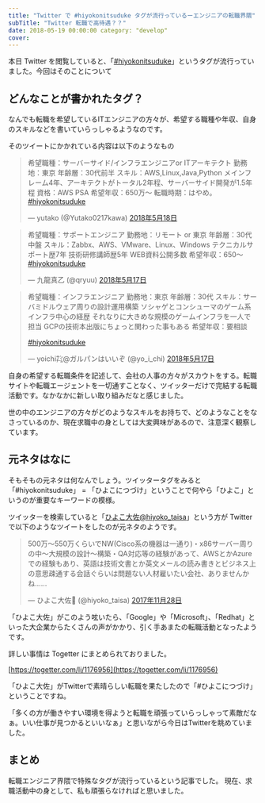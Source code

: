 ```yaml
---
title: "Twitter で #hiyokonitsuduke タグが流行っているーエンジニアの転職界隈"
subTitle: "Twitter 転職で高待遇？？"
date: 2018-05-19 00:00:00 category: "develop"
cover:
---
```


本日 Twitter
を閲覧していると、「[#hiyokonitsuduke](https://twitter.com/search?f=tweets&q=%23hiyokonitsuduke&src=typd)」というタグが流行っていました。今回はそのことについて

## どんなことが書かれたタグ？

なんでも転職を希望しているITエンジニアの方々が、希望する職種や年収、自身のスキルなどを書いていらっしゃるようなのです。

そのツイートにかかれている内容は以下のようなもの

<blockquote class="twitter-tweet" data-lang="ja">
<p dir="ltr" lang="ja">希望職種：サーバーサイド/インフラエンジニアor ITアーキテクト
勤務地：東京
年齢層：30代前半
スキル：AWS,Linux,Java,Python
メインフレーム4年、アーキテクトがトータル2年程、サーバーサイド開発が1.5年程
資格：AWS PSA
希望年収：650万〜
転職時期：はやめ。<a href="https://twitter.com/hashtag/hiyokonitsuduke?src=hash&amp;ref_src=twsrc%5Etfw">#hiyokonitsuduke</a></p>
— yutako (@Yutako0217kawa) <a href="https://twitter.com/Yutako0217kawa/status/997426677687795712?ref_src=twsrc%5Etfw">2018年5月18日</a></blockquote>
<script async="" src="https://platform.twitter.com/widgets.js" charset="utf-8"></script>

<blockquote class="twitter-tweet" data-lang="ja">
<p dir="ltr" lang="ja">希望職種：サポートエンジニア
勤務地：リモート or 東京
年齢層：30代中盤
スキル：Zabbx、AWS、VMware、Linux、Windows
テクニカルサポート歴7年
技術研修講師歴5年
WEB資料公開多数
希望年収：650～
<a href="https://twitter.com/hashtag/hiyokonitsuduke?src=hash&amp;ref_src=twsrc%5Etfw">#hiyokonitsuduke</a></p>
— 九龍真乙 (@qryuu) <a href="https://twitter.com/qryuu/status/997071694018719745?ref_src=twsrc%5Etfw">2018年5月17日</a></blockquote>
<script async="" src="https://platform.twitter.com/widgets.js" charset="utf-8"></script>

<blockquote class="twitter-tweet" data-lang="ja">
<p dir="ltr" lang="ja">希望職種：インフラエンジニア
勤務地：東京
年齢層：30代
スキル：サーバミドルウェア周りの設計運用構築
ソシャゲとコンシューマのゲーム系インフラ中心の経歴
それなりに大きめな規模のゲームインフラを一人で担当
GCPの技術本出版にちょっと関わった事もある
希望年収：要相談</p>
<a href="https://twitter.com/hashtag/hiyokonitsuduke?src=hash&amp;ref_src=twsrc%5Etfw">#hiyokonitsuduke</a>

— yoichi㌠@ガルパンはいいぞ (@yo_i_chi) <a href="https://twitter.com/yo_i_chi/status/997030937559945216?ref_src=twsrc%5Etfw">
2018年5月17日</a></blockquote>
<script async="" src="https://platform.twitter.com/widgets.js" charset="utf-8"></script>


自身の希望する転職条件を記述して、会社の人事の方々がスカウトをする。転職サイトや転職エージェントを一切通すことなく、ツイッターだけで完結する転職活動です。なかなかに新しい取り組みだなと感じました。

世の中のエンジニアの方々がどのようなスキルをお持ちで、どのようなことをなさっているのか、現在求職中の身としては大変興味があるので、注意深く観察しています。

## 元ネタはなに

そもそもの元ネタは何なんでしょう。ツイッタータグをみると「#hiyokonitsuduke」 = 「ひよこにつづけ」ということで何やら「ひよこ」というのが重要なキーワードの模様。

ツイッターを検索していると「[ひよこ大佐@hiyoko_taisa](https://twitter.com/hiyoko_taisa)」という方が Twitter で以下のようなツイートをしたのが元ネタのようです。

<blockquote class="twitter-tweet" data-lang="ja"><p lang="ja" dir="ltr">500万〜550万くらいでNW(Cisco系の機器は一通り)・x86サーバー周りの中〜大規模の設計〜構築・QA対応等の経験があって、AWSとかAzureでの経験もあり、英語は技術文書とか英文メールの読み書きとビジネス上の意思疎通する会話ぐらいは問題ない人材雇いたい会社、ありませんかね……</p>&mdash; ひよこ大佐🐣 (@hiyoko_taisa) <a href="https://twitter.com/hiyoko_taisa/status/935414721057927168?ref_src=twsrc%5Etfw">2017年11月28日</a></blockquote>
<script async src="https://platform.twitter.com/widgets.js" charset="utf-8"></script>


「ひよこ大佐」がこのよう呟いたら、「Google」や「Microsoft」、「Redhat」といった大企業からたくさんの声がかかり、引く手あまたの転職活動となったようです。

詳しい事情は Togetter にまとめられておりました。

[https://togetter.com/li/1176956](https://togetter.com/li/1176956)

「ひよこ大佐」がTwitterで素晴らしい転職を果たしたので「#ひよこにつづけ」ということですね。

「多くの方が働きやすい環境を得ようと転職を頑張っていらっしゃって素敵だなぁ。いい仕事が見つかるといいなぁ」と思いながら今日はTwitterを眺めていました。

## まとめ

転職エンジニア界隈で特殊なタグが流行っているという記事でした。 現在、求職活動中の身として、私も頑張らなければと思いました。
